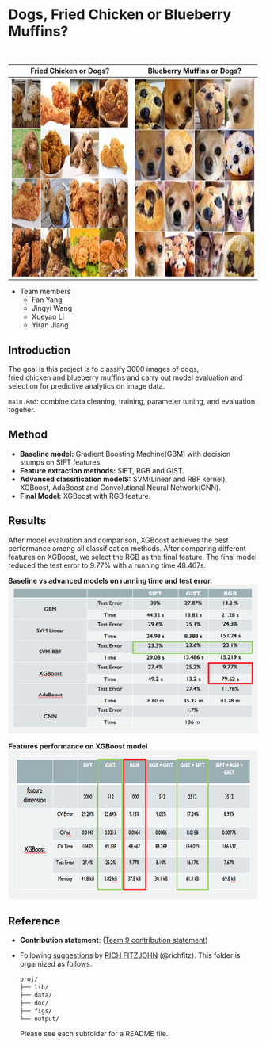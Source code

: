 # Dogs, Fried Chicken or Blueberry Muffins?
<br>

Fried Chicken or Dogs?|  Blueberry Muffins or Dogs?  
:-------------------------:|:-------------------------:
<img src="figs/chicken.png" alt="drawing" height = "400px" width="400px"/>  |  <img src="figs/muffin.png" alt="drawing" height = "400px" width="400px"/> 


+ Team members
	+ Fan Yang
	+ Jingyi Wang
	+ Xueyao Li
	+ Yiran Jiang

## Introduction 
The goal is this project is to classify 3000 images of dogs, fried chicken and blueberry muffins and carry out model evaluation and selection for predictive analytics on image data.

`main.Rmd`: combine data cleaning, training, parameter tuning, and evaluation togeher. 

## Method
+ **Baseline model:** Gradient Boosting Machine(GBM) with decision stumps on SIFT features. 
+ **Feature extraction methods:** SIFT, RGB and GIST. 
+ **Advanced classification modelS:** SVM(Linear and RBF kernel), XGBoost, AdaBoost and Convolutional Neural Network(CNN).
+ **Final Model:** XGBoost with RGB feature.

## Results

After model evaluation and comparison, XGBoost achieves the best performance among all classification methods. After comparing different features on XGBoost, we select the RGB as the final feature. The final model reduced the test error to 9.77% with a running time 48.467s.




**Baseline vs advanced models on running time and test error.**
<img src="figs/model.png" alt="drawing" height = "300px" width="800px"/>

**Features performance on XGBoost model**
<img src="figs/feature.png" alt="drawing" height = "300px"  width="800px"/>



## Reference 
+ **Contribution statement**: ([Team 9 contribution statement](doc/a_note_on_contributions.md)) 
+ Following [suggestions](http://nicercode.github.io/blog/2013-04-05-projects/) by [RICH FITZJOHN](http://nicercode.github.io/about/#Team) (@richfitz). This folder is orgarnized as follows.
	
	```
	proj/
	├── lib/
	├── data/
	├── doc/
	├── figs/
	└── output/
	```
	Please see each subfolder for a README file.
